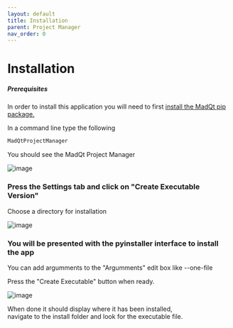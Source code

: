 ```yaml
---
layout: default
title: Installation
parent: Project Manager
nav_order: 0
---
```


# Installation

##### Prerequisites
In order to install this application you will need to first
[install the MadQt pip package.](https://madponyinteractive.github.io/MadQt/get-started.html)

In a command line type the following
```python
MadQtProjectManager
```

You should see the MadQt Project Manager

![image](https://user-images.githubusercontent.com/30872066/146767192-5e3f2ad9-58d3-444c-a39a-3deb8d576b02.png)


### Press the Settings tab and click on "Create Executable Version"
Choose a directory for installation

![image](https://user-images.githubusercontent.com/30872066/146767548-757fcc44-2b01-410f-ba1d-8288623dc15e.png)

### You will be presented with the pyinstaller interface to install the app
You can add argumments to the "Argumments" edit box like --one-file 

Press the "Create Executable" button when ready.

![image](https://user-images.githubusercontent.com/30872066/146767933-cc3ae195-78cb-4737-a570-10ff87619107.png)


When done it should display where it has been installed,\
navigate to the install folder and look for the executable file.
